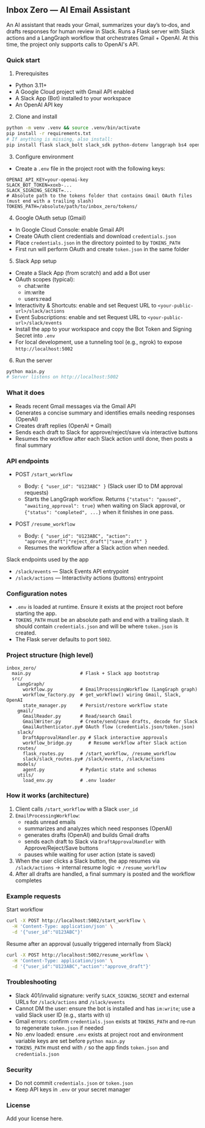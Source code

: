 ## Inbox Zero — AI Email Assistant

An AI assistant that reads your Gmail, summarizes your day’s to‑dos, and drafts responses for human review in Slack. Runs a Flask server with Slack actions and a LangGraph workflow that orchestrates Gmail + OpenAI. At this time, the project only supports calls to OpenAI's API. 

### Quick start

1) Prerequisites
- Python 3.11+
- A Google Cloud project with Gmail API enabled
- A Slack App (Bot) installed to your workspace
- An OpenAI API key

2) Clone and install
```bash
python -m venv .venv && source .venv/bin/activate
pip install -r requirements.txt
# If anything is missing, also install:
pip install flask slack_bolt slack_sdk python-dotenv langgraph bs4 openai pydantic
```

3) Configure environment
- Create a `.env` file in the project root with the following keys:
```
OPENAI_API_KEY=your-openai-key
SLACK_BOT_TOKEN=xoxb-...
SLACK_SIGNING_SECRET=...
# Absolute path to the tokens folder that contains Gmail OAuth files (must end with a trailing slash)
TOKENS_PATH=/absolute/path/to/inbox_zero/tokens/
```

4) Google OAuth setup (Gmail)
- In Google Cloud Console: enable Gmail API
- Create OAuth client credentials and download `credentials.json`
- Place `credentials.json` in the directory pointed to by `TOKENS_PATH`
- First run will perform OAuth and create `token.json` in the same folder

5) Slack App setup
- Create a Slack App (from scratch) and add a Bot user
- OAuth scopes (typical):
  - chat:write
  - im:write
  - users:read
- Interactivity & Shortcuts: enable and set Request URL to `<your-public-url>/slack/actions`
- Event Subscriptions: enable and set Request URL to `<your-public-url>/slack/events`
- Install the app to your workspace and copy the Bot Token and Signing Secret into `.env`
- For local development, use a tunneling tool (e.g., ngrok) to expose `http://localhost:5002`

6) Run the server
```bash
python main.py
# Server listens on http://localhost:5002
```

### What it does
- Reads recent Gmail messages via the Gmail API
- Generates a concise summary and identifies emails needing responses (OpenAI)
- Creates draft replies (OpenAI + Gmail)
- Sends each draft to Slack for approve/reject/save via interactive buttons
- Resumes the workflow after each Slack action until done, then posts a final summary

### API endpoints
- POST `/start_workflow`
  - Body: `{ "user_id": "U123ABC" }` (Slack user ID to DM approval requests)
  - Starts the LangGraph workflow. Returns `{"status": "paused", "awaiting_approval": true}` when waiting on Slack approval, or `{"status": "completed", ...}` when it finishes in one pass.

- POST `/resume_workflow`
  - Body: `{ "user_id": "U123ABC", "action": "approve_draft"|"reject_draft"|"save_draft" }`
  - Resumes the workflow after a Slack action when needed.

Slack endpoints used by the app
- `/slack/events` — Slack Events API entrypoint
- `/slack/actions` — Interactivity actions (buttons) entrypoint

### Configuration notes
- `.env` is loaded at runtime. Ensure it exists at the project root before starting the app.
- `TOKENS_PATH` must be an absolute path and end with a trailing slash. It should contain `credentials.json` and will be where `token.json` is created.
- The Flask server defaults to port `5002`.

### Project structure (high level)
```
inbox_zero/
  main.py                  # Flask + Slack app bootstrap
  src/
    LangGraph/
      workflow.py          # EmailProcessingWorkflow (LangGraph graph)
      workflow_factory.py  # get_workflow() wiring Gmail, Slack, OpenAI
      state_manager.py     # Persist/restore workflow state
    gmail/
      GmailReader.py       # Read/search Gmail
      GmailWriter.py       # Create/send/save drafts, decode for Slack
      GmailAuthenticator.py# OAuth flow (credentials.json/token.json)
    slack/
      DraftApprovalHandler.py # Slack interactive approvals
      workflow_bridge.py      # Resume workflow after Slack action
    routes/
      flask_routes.py      # /start_workflow, /resume_workflow
      slack/slack_routes.py# /slack/events, /slack/actions
    models/
      agent.py             # Pydantic state and schemas
    utils/
      load_env.py          # .env loader
```

### How it works (architecture)
1. Client calls `/start_workflow` with a Slack `user_id`
2. `EmailProcessingWorkflow`:
   - reads unread emails
   - summarizes and analyzes which need responses (OpenAI)
   - generates drafts (OpenAI) and builds Gmail drafts
   - sends each draft to Slack via `DraftApprovalHandler` with Approve/Reject/Save buttons
   - pauses while waiting for user action (state is saved)
3. When the user clicks a Slack button, the app resumes via `/slack/actions` → internal resume logic → `/resume_workflow`
4. After all drafts are handled, a final summary is posted and the workflow completes

### Example requests
Start workflow
```bash
curl -X POST http://localhost:5002/start_workflow \
  -H 'Content-Type: application/json' \
  -d '{"user_id":"U123ABC"}'
```

Resume after an approval (usually triggered internally from Slack)
```bash
curl -X POST http://localhost:5002/resume_workflow \
  -H 'Content-Type: application/json' \
  -d '{"user_id":"U123ABC","action":"approve_draft"}'
```

### Troubleshooting
- Slack 401/invalid signature: verify `SLACK_SIGNING_SECRET` and external URLs for `/slack/actions` and `/slack/events`
- Cannot DM the user: ensure the bot is installed and has `im:write`; use a valid Slack user ID (e.g., starts with `U`)
- Gmail errors: confirm `credentials.json` exists at `TOKENS_PATH` and re‑run to regenerate `token.json` if needed
- No .env loaded: ensure `.env` exists at project root and environment variable keys are set before `python main.py`
- `TOKENS_PATH` must end with `/` so the app finds `token.json` and `credentials.json`

### Security
- Do not commit `credentials.json` or `token.json`
- Keep API keys in `.env` or your secret manager

### License
Add your license here.


